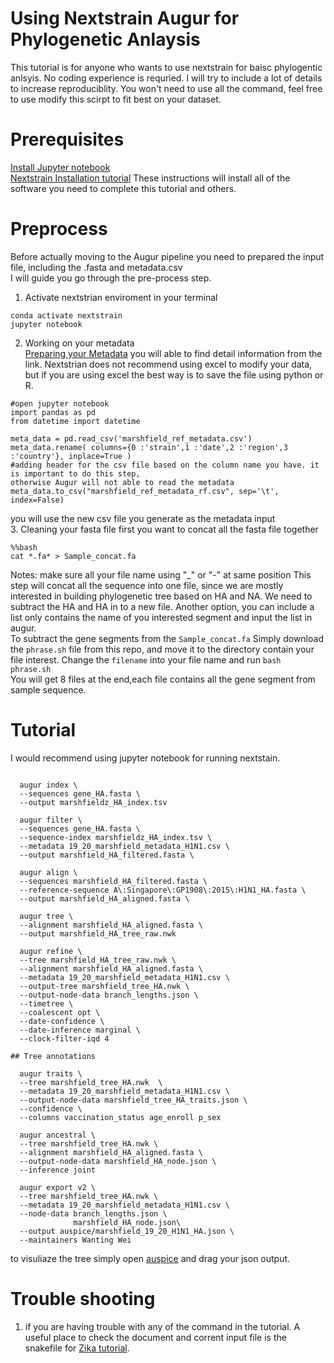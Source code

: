 
Using Nextstrain Augur for Phylogenetic Anlaysis 
================================================
This tutorial is for anyone who wants to use nextstrain for baisc phylogentic anlsyis. No coding experience is requried. I will try to include a lot of details to increase reproduciblity. You won't need to use all the command, feel free to use modify this scirpt to fit best on your dataset. <br>

Prerequisites
=============

[Install Jupyter notebook](https://jupyter.org/install) <br>
[Nextstrain Installation tutorial](https://docs.nextstrain.org/projects/augur/en/stable/installation/installation.html) These instructions will install all of the software you need to complete this tutorial and others.

Preprocess
===========
Before actually moving to the Augur pipeline you need to prepared the input file, including the .fasta and metadata.csv <br>
I will guide you go through the pre-process step.<br>
1. Activate nextstrian enviroment in your terminal <br>
```%%bash
conda activate nextstrain 
jupyter notebook
```
2. Working on your metadata <br>
[Preparing your Metadata](https://docs.nextstrain.org/projects/augur/en/stable/faq/metadata.html) you will able to find detail information from the link.
Nextstrian does not recommend using excel to modify your data, but if you are using excel the best way is to save the file using python or R. <br>
```
#open jupyter notebook
import pandas as pd
from datetime import datetime
```
```
meta_data = pd.read_csv('marshfield_ref_metadata.csv')
meta_data.rename( columns={0 :'strain',1 :'date',2 :'region',3 :'country'}, inplace=True ) 
#adding header for the csv file based on the column name you have. it is important to do this step, 
otherwise Augur will not able to read the metadata
meta_data.to_csv("marshfield_ref_metadata_rf.csv", sep='\t', index=False)
``` 
you will use the new csv file you generate as the metadata input <br>
3. Cleaning your fasta file
first you want to concat all the fasta file together <br>
```
%%bash
cat *.fa* > Sample_concat.fa 
``` 
Notes: make sure all your file name using "_" or "-" at same position
This step will concat all the sequence into one file, since we are mostly interested in building phylogenetic tree based on HA and NA. We need to subtract the HA and HA in to a new file. Another option, you can include a list only contains the name of you interested segment and input the list in augur.<br>
To subtract the gene segments from the ```Sample_concat.fa``` Simply download the ```phrase.sh``` file from this repo, and move it to the directory contain your file interest. Change the ```filename``` into your file name and run ```bash phrase.sh ``` <br>
You will get 8 files at the end,each file contains all the gene segment from sample sequence.

Tutorial
===========
I would recommend using jupyter notebook for running nextstain.
``` %%bash 

  augur index \ 
  --sequences gene_HA.fasta \  
  --output marshfieldz_HA_index.tsv 
  
  augur filter \  
  --sequences gene_HA.fasta \  
  --sequence-index marshfieldz_HA_index.tsv \ 
  --metadata 19_20_marshfield_metadata_H1N1.csv \  
  --output marshfield_HA_filtered.fasta \  
  
  augur align \ 
  --sequences marshfield_HA_filtered.fasta \ 
  --reference-sequence A\:Singapore\:GP1908\:2015\:H1N1_HA.fasta \ 
  --output marshfield_HA_aligned.fasta \ 
  
  augur tree \ 
  --alignment marshfield_HA_aligned.fasta \ 
  --output marshfield_HA_tree_raw.nwk 
  
  augur refine \ 
  --tree marshfield_HA_tree_raw.nwk \ 
  --alignment marshfield_HA_aligned.fasta \
  --metadata 19_20_marshfield_metadata_H1N1.csv \
  --output-tree marshfield_tree_HA.nwk \
  --output-node-data branch_lengths.json \
  --timetree \
  --coalescent opt \
  --date-confidence \
  --date-inference marginal \
  --clock-filter-iqd 4
  
## Tree annotations

  augur traits \
  --tree marshfield_tree_HA.nwk  \
  --metadata 19_20_marshfield_metadata_H1N1.csv \
  --output-node-data marshfield_tree_HA_traits.json \
  --confidence \
  --columns vaccination_status age_enroll p_sex
  
  augur ancestral \
  --tree marshfield_tree_HA.nwk \
  --alignment marshfield_HA_aligned.fasta \
  --output-node-data marshfield_HA_node.json \
  --inference joint
  
  augur export v2 \
  --tree marshfield_tree_HA.nwk \
  --metadata 19_20_marshfield_metadata_H1N1.csv \
  --node-data branch_lengths.json \
              marshfield_HA_node.json\
  --output auspice/marshfield_19_20_H1N1_HA.json \
  --maintainers Wanting Wei
  ```
  to visuliaze the tree simply open [auspice](https://auspice.us/) and drag your json output.
  
  Trouble shooting
  ================
  1. if you are having trouble with any of the command in the tutorial. A useful place to check the document and corrent input file is the snakefile for [Zika tutorial](https://github.com/nextstrain/zika/blob/main/Snakefile).

